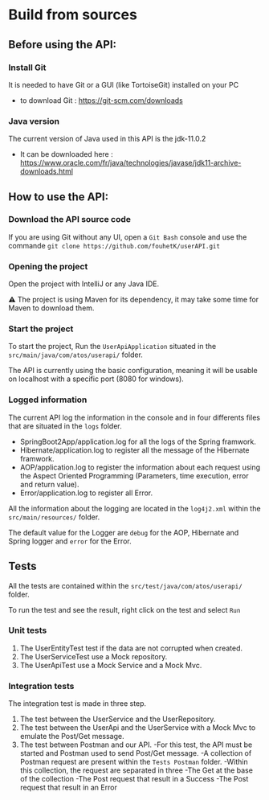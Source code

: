 # Build from sources


## Before using the API:

### Install Git

It is needed to have Git or a GUI (like TortoiseGit) installed on your PC

- to download Git : https://git-scm.com/downloads

### Java version

The current version of Java used in this API is the jdk-11.0.2

- It can be downloaded here : https://www.oracle.com/fr/java/technologies/javase/jdk11-archive-downloads.html


## How to use the API:

### Download the API source code

If you are using Git without any UI, open a `Git Bash` console and use the commande
```git clone https://github.com/fouhetK/userAPI.git```

### Opening the project

Open the project with IntelliJ or any Java IDE.

:warning: The project is using Maven for its dependency, it may take some time for Maven to download them.

### Start the project

To start the project, Run the `UserApiApplication` situated in the `src/main/java/com/atos/userapi/` folder.

The API is currently using the basic configuration, meaning it will be usable on localhost with a specific port (8080 for windows).

### Logged information

The current API log the information in the console and in four differents files that are situated in the `logs` folder.
- SpringBoot2App/application.log  for all the logs of the Spring framwork.
- Hibernate/application.log to register all the message of the Hibernate framwork.
- AOP/application.log to register the information about each request using the Aspect Oriented Programming (Parameters, time execution, error and return value).
- Error/application.log to register all Error.

All the information about the logging are located in the `log4j2.xml` within the `src/main/resources/` folder.

The default value for the Logger are `debug` for the AOP, Hibernate and Spring logger and `error` for the Error.


## Tests

All the tests are contained within the `src/test/java/com/atos/userapi/` folder.

To run the test and see the result, right click on the test and select `Run`

### Unit tests

1. The UserEntityTest test if the data are not corrupted when created.
1. The UserServiceTest use a Mock repository.
2. The UserApiTest use a Mock Service and a Mock Mvc.

### Integration tests

The integration test is made in three step.
1. The test between the UserService and the UserRepository.
2. The test between the UserApi and the UserService with a Mock Mvc to emulate the Post/Get message.
3. The test between Postman and our API.
   -For this test, the API must be started and Postman used to send Post/Get message.
   -A collection of Postman request are present within the `Tests Postman` folder.
   -Within this collection, the request are separated in three
    -The Get at the base of the collection
    -The Post request that result in a Success
    -The Post request that result in an Error
